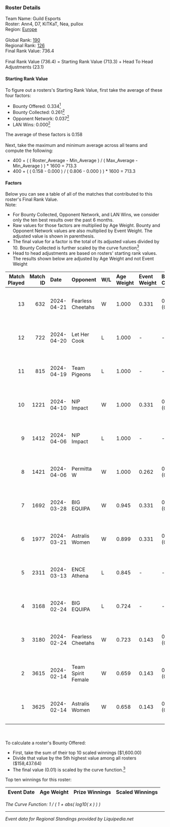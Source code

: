 ### Roster Details<br />
Team Name: Guild Esports<br />
Roster: Ann4, D7, KiTKaT, Nea, pullox<br />
Region: [Europe]( ../standings_europe.md)<br />
<br />
Global Rank: [190](../standings_global.md)<br />
Regional Rank: [126]( ../standings_europe.md)<br />
Final Rank Value:  736.4<br />
<br />
Final Rank Value (736.4) = Starting Rank Value (713.3) + Head To Head Adjustments (23.1)<br />

#### Starting Rank Value<br />
To figure out a rosters's Starting Rank Value, first take the average of these four factors:<br />
- Bounty Offered: 0.334[<sup>1</sup>](#table2)
- Bounty Collected: 0.261[<sup>2</sup>](#table1)
- Opponent Network: 0.037[<sup>2</sup>](#table1)
- LAN Wins: 0.000[<sup>2</sup>](#table1)

The average of these factors is 0.158<br />
<br />
Next, take the maximum and minimum average across all teams and compute the following:<br />
- 400 + ( ( Roster_Average - Min_Average ) / ( Max_Average - Min_Average ) ) * 1600 = 713.3
- 400 + ( ( 0.158 - 0.000 ) / ( 0.806 - 0.000 ) ) * 1600 = 713.3


#### Factors<br />
Below you can see a table of all of the matches that contributed to this roster's Final Rank Value.<br />
Note:<br />

- For Bounty Collected, Opponent Network, and LAN Wins, we consider only the ten best results over the past 6 months.
- Raw values for those factors are multiplied by Age Weight. Bounty and Opponent Network values are also multiplied by Event Weight. The adjusted value is shown in parenthesis.
- The final value for a factor is the total of its adjusted values divided by 10. Bounty Collected is further scaled by the curve function[<sup>3</sup>](#curveFunction)
- Head to head adjustments are based on rosters' starting rank values. The results shown below are adjusted by Age Weight and not Event Weight
<span id="table1"></span><br />


| Match Played | Match ID | Date       | Opponent           | W/L | Age Weight | Event Weight | Bounty Collected | Opponent Network | LAN Wins      | H2H Adj. | Roster                        |
| -: | -: | :- | :- | :- | :- | :- | :- | :- | :- | -: | :- |
|           13 |      632 | 2024-04-21 | Fearless Cheetahs  | W   | 1.000      | 0.331        | 0.014 (0.004)    | 0.199 (0.066)    | false (0.000) |    15.41 | Ann4, D7, KiTKaT, Nea, pullox |
|           12 |      722 | 2024-04-20 | Let Her Cook       | L   | 1.000      | -            | -                | -                | -             |   -20.79 | Ann4, D7, KiTKaT, Nea, pullox |
|           11 |      815 | 2024-04-19 | Team Pigeons       | L   | 1.000      | -            | -                | -                | -             |    -7.96 | Ann4, D7, KiTKaT, Nea, pullox |
|           10 |     1221 | 2024-04-10 | NIP Impact         | W   | 1.000      | 0.331        | 0.011 (0.004)    | 0.344 (0.114)    | false (0.000) |    16.89 | Ann4, D7, KiTKaT, Nea, pullox |
|            9 |     1412 | 2024-04-06 | NIP Impact         | L   | 1.000      | -            | -                | -                | -             |   -15.65 | Ann4, D7, KiTKaT, Nea, pullox |
|            8 |     1421 | 2024-04-06 | Permitta W         | W   | 1.000      | 0.262        | 0.000 (0.000)    | 0.070 (0.018)    | false (0.000) |     6.57 | Ann4, D7, KiTKaT, Nea, pullox |
|            7 |     1692 | 2024-03-28 | BIG EQUIPA         | W   | 0.945      | 0.331        | 0.004 (0.001)    | 0.300 (0.094)    | false (0.000) |    14.99 | Ann4, D7, KiTKaT, Nea, pullox |
|            6 |     1977 | 2024-03-21 | Astralis Women     | W   | 0.899      | 0.331        | 0.007 (0.002)    | 0.101 (0.030)    | false (0.000) |    10.49 | Ann4, D7, KiTKaT, Nea, pullox |
|            5 |     2311 | 2024-03-13 | ENCE Athena        | L   | 0.845      | -            | -                | -                | -             |   -13.64 | Ann4, D7, KiTKaT, Nea, pullox |
|            4 |     3168 | 2024-02-24 | BIG EQUIPA         | L   | 0.724      | -            | -                | -                | -             |   -12.31 | Ann4, D7, KiTKaT, Nea, pullox |
|            3 |     3180 | 2024-02-24 | Fearless Cheetahs  | W   | 0.723      | 0.143        | 0.014 (0.001)    | 0.199 (0.021)    | false (0.000) |    10.36 | Ann4, D7, KiTKaT, Nea, pullox |
|            2 |     3615 | 2024-02-14 | Team Spirit Female | W   | 0.659      | 0.143        | 0.011 (0.001)    | 0.205 (0.019)    | false (0.000) |     9.70 | Ann4, D7, KiTKaT, Nea, pullox |
|            1 |     3625 | 2024-02-14 | Astralis Women     | W   | 0.658      | 0.143        | 0.007 (0.001)    | 0.101 (0.009)    | false (0.000) |     9.02 | Ann4, D7, KiTKaT, Nea, pullox |

<br />
<span id="table2"></span><br />
To calculate a roster's Bounty Offered:<br />

- First, take the sum of their top 10 scaled winnings ($1,600.00)
- Divide that value by the 5th highest value among all rosters ($158,437.64)
- The final value (0.01) is scaled by the curve function.[<sup>3</sup>](#curveFunction)

Top ten winnings for this roster:<br />

| Event Date | Age Weight | Prize Winnings | Scaled Winnings |
| :- | -: | :- | :- |


<span id="curveFunction"></span>_The Curve Function: 1 / ( 1 + abs( log10( x ) ) )_<br />

---
_Event data for Regional Standings provided by Liquipedia.net_<br />
